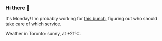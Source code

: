 ### Hi there :wave:

It's Monday! I'm probably working for [this bunch](https://github.com/kohofinancial), figuring out who should take care of which service.

Weather in Toronto: sunny, at +21°C.
